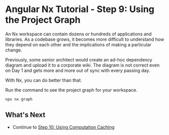 # Angular Nx Tutorial - Step 9: Using the Project Graph

An Nx workspace can contain dozens or hundreds of applications and libraries. As a codebase grows, it becomes more difficult to understand how they depend on each other and the implications of making a particular change.

Previously, some senior architect would create an ad-hoc dependency diagram and upload it to a corporate wiki. The diagram is not correct even on Day 1 and gets more and more out of sync with every passing day.

With Nx, you can do better than that.

Run the command to see the project graph for your workspace.

```sh
npx nx graph
```

## What's Next

- Continue to [Step 10: Using Computation Caching](/angular-tutorial/10-computation-caching)
